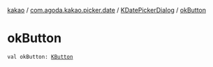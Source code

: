 [kakao](../../index.md) / [com.agoda.kakao.picker.date](../index.md) / [KDatePickerDialog](index.md) / [okButton](./ok-button.md)

# okButton

`val okButton: `[`KButton`](../../com.agoda.kakao.text/-k-button/index.md)